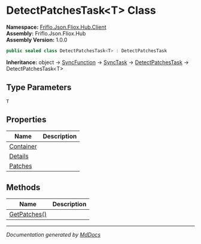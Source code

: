 ﻿<!--  
  <auto-generated>   
    The contents of this file were generated by a tool.  
    Changes to this file may be list if the file is regenerated  
  </auto-generated>   
-->

# DetectPatchesTask\<T\> Class

**Namespace:** [Friflo.Json.Fliox.Hub.Client](../index.md)  
**Assembly:** Friflo.Json.Fliox.Hub  
**Assembly Version:** 1.0.0

```csharp
public sealed class DetectPatchesTask<T> : DetectPatchesTask
```

**Inheritance:** object → [SyncFunction](../SyncFunction/index.md) → [SyncTask](../SyncTask/index.md) → [DetectPatchesTask](../DetectPatchesTask/index.md) → DetectPatchesTask\<T\>

## Type Parameters

`T`

## Properties

| Name                                 | Description |
| ------------------------------------ | ----------- |
| [Container](properties/Container.md) |             |
| [Details](properties/Details.md)     |             |
| [Patches](properties/Patches.md)     |             |

## Methods

| Name                                  | Description |
| ------------------------------------- | ----------- |
| [GetPatches()](methods/GetPatches.md) |             |

___

*Documentation generated by [MdDocs](https://github.com/ap0llo/mddocs)*
